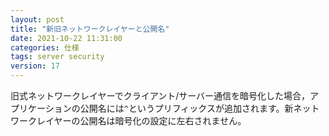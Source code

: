 ```yaml
---
layout: post
title: "新旧ネットワークレイヤーと公開名"
date: 2021-10-22 11:31:00
categories: 仕様
tags: server security
version: 17
---
```


旧式ネットワークレイヤーでクライアント/サーバー通信を暗号化した場合，アプリケーションの公開名には`^`というプリフィックスが追加されます。新ネットワークレイヤーの公開名は暗号化の設定に左右されません。
